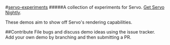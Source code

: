 #[servo-experiments](https://mozdevs.github.io/servo-experiments)
#####A collection of experiments for Servo.  [Get Servo Nightly](https://servo-builds.s3.amazonaws.com/index.html).

These demos aim to show off Servo's rendering capabilities.

##Contribute
File bugs and discuss demo ideas using the issue tracker. <br />
Add your own demo by branching and then submitting a PR.
